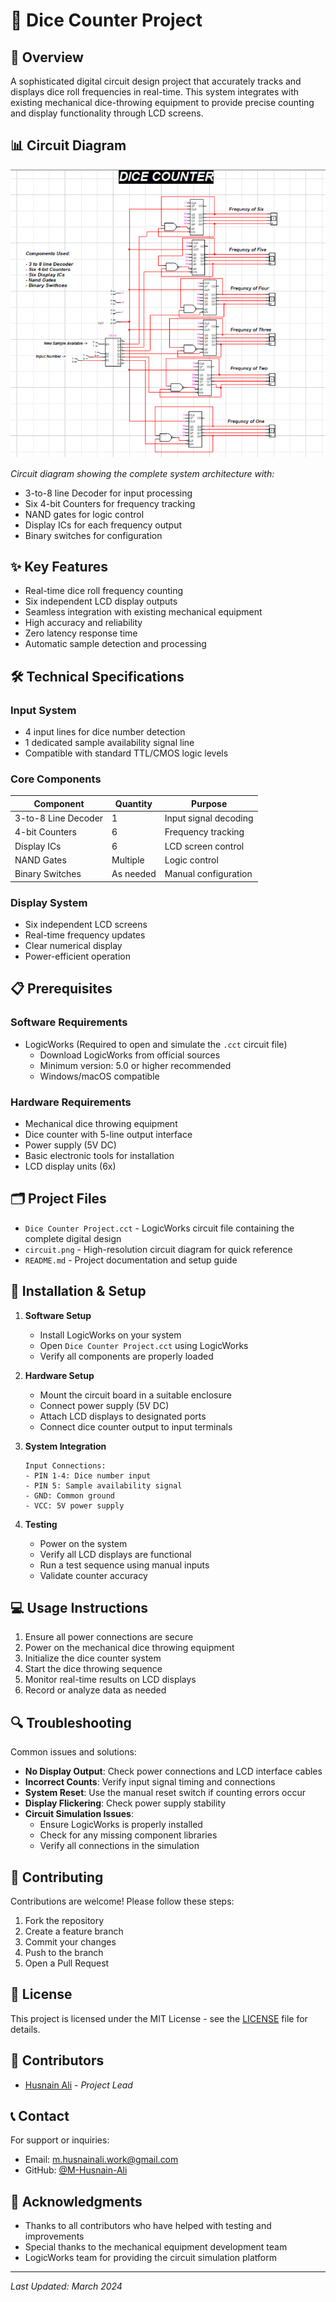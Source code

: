 # 🎲 Dice Counter Project

## 📝 Overview

A sophisticated digital circuit design project that accurately tracks and displays dice roll frequencies in real-time. This system integrates with existing mechanical dice-throwing equipment to provide precise counting and display functionality through LCD screens.

## 📊 Circuit Diagram

![Dice Counter Circuit](circuit.png)

*Circuit diagram showing the complete system architecture with:*
- 3-to-8 line Decoder for input processing
- Six 4-bit Counters for frequency tracking
- NAND gates for logic control
- Display ICs for each frequency output
- Binary switches for configuration

## ✨ Key Features

- Real-time dice roll frequency counting
- Six independent LCD display outputs
- Seamless integration with existing mechanical equipment
- High accuracy and reliability
- Zero latency response time
- Automatic sample detection and processing

## 🛠️ Technical Specifications

### Input System
- 4 input lines for dice number detection
- 1 dedicated sample availability signal line
- Compatible with standard TTL/CMOS logic levels

### Core Components
| Component | Quantity | Purpose |
|-----------|----------|----------|
| 3-to-8 Line Decoder | 1 | Input signal decoding |
| 4-bit Counters | 6 | Frequency tracking |
| Display ICs | 6 | LCD screen control |
| NAND Gates | Multiple | Logic control |
| Binary Switches | As needed | Manual configuration |

### Display System
- Six independent LCD screens
- Real-time frequency updates
- Clear numerical display
- Power-efficient operation

## 📋 Prerequisites

### Software Requirements
- LogicWorks (Required to open and simulate the `.cct` circuit file)
  - Download LogicWorks from official sources
  - Minimum version: 5.0 or higher recommended
  - Windows/macOS compatible

### Hardware Requirements
- Mechanical dice throwing equipment
- Dice counter with 5-line output interface
- Power supply (5V DC)
- Basic electronic tools for installation
- LCD display units (6x)

## 🗂️ Project Files

- `Dice Counter Project.cct` - LogicWorks circuit file containing the complete digital design
- `circuit.png` - High-resolution circuit diagram for quick reference
- `README.md` - Project documentation and setup guide

## 🔧 Installation & Setup

1. **Software Setup**
   - Install LogicWorks on your system
   - Open `Dice Counter Project.cct` using LogicWorks
   - Verify all components are properly loaded

2. **Hardware Setup**
   - Mount the circuit board in a suitable enclosure
   - Connect power supply (5V DC)
   - Attach LCD displays to designated ports
   - Connect dice counter output to input terminals

3. **System Integration**
   ```
   Input Connections:
   - PIN 1-4: Dice number input
   - PIN 5: Sample availability signal
   - GND: Common ground
   - VCC: 5V power supply
   ```

4. **Testing**
   - Power on the system
   - Verify all LCD displays are functional
   - Run a test sequence using manual inputs
   - Validate counter accuracy

## 💻 Usage Instructions

1. Ensure all power connections are secure
2. Power on the mechanical dice throwing equipment
3. Initialize the dice counter system
4. Start the dice throwing sequence
5. Monitor real-time results on LCD displays
6. Record or analyze data as needed

## 🔍 Troubleshooting

Common issues and solutions:

- **No Display Output**: Check power connections and LCD interface cables
- **Incorrect Counts**: Verify input signal timing and connections
- **System Reset**: Use the manual reset switch if counting errors occur
- **Display Flickering**: Check power supply stability
- **Circuit Simulation Issues**: 
  - Ensure LogicWorks is properly installed
  - Check for any missing component libraries
  - Verify all connections in the simulation

## 🤝 Contributing

Contributions are welcome! Please follow these steps:

1. Fork the repository
2. Create a feature branch
3. Commit your changes
4. Push to the branch
5. Open a Pull Request

## 📄 License

This project is licensed under the MIT License - see the [LICENSE](LICENSE) file for details.

## 👥 Contributors

- [Husnain Ali](https://github.com/M-Husnain-Ali) - *Project Lead*

## 📞 Contact

For support or inquiries:
- Email: m.husnainali.work@gmail.com
- GitHub: [@M-Husnain-Ali](https://github.com/M-Husnain-Ali)

## 🌟 Acknowledgments

- Thanks to all contributors who have helped with testing and improvements
- Special thanks to the mechanical equipment development team
- LogicWorks team for providing the circuit simulation platform

---
*Last Updated: March 2024*
